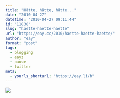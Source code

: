 ```yaml
---
title: "Hätte, hätte, hätte..."
date: "2010-04-27"
datetime: "2010-04-27 09:11:44"
id: "11838"
slug: "haette-haette-haette"
url: "https://eay.cc/2010/haette-haette-haette/"
author: "eay"
format: "post"
tags:
  - blogging
  - eayz
  - pause
  - twitter
meta:
  - yourls_shorturl: "https://eay.li/b"
---
```


[![](https://eay.cc/uploads/2010/goldieayz.gif)](http://twitter.com/Goldi1945/status/12931683492)
